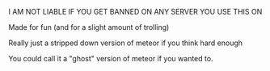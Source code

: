 I AM NOT LIABLE IF YOU GET BANNED ON ANY SERVER YOU USE THIS ON

Made for fun (and for a slight amount of trolling)

Really just a stripped down version of meteor if you think hard enough

You could call it a "ghost" version of meteor if you wanted to.
